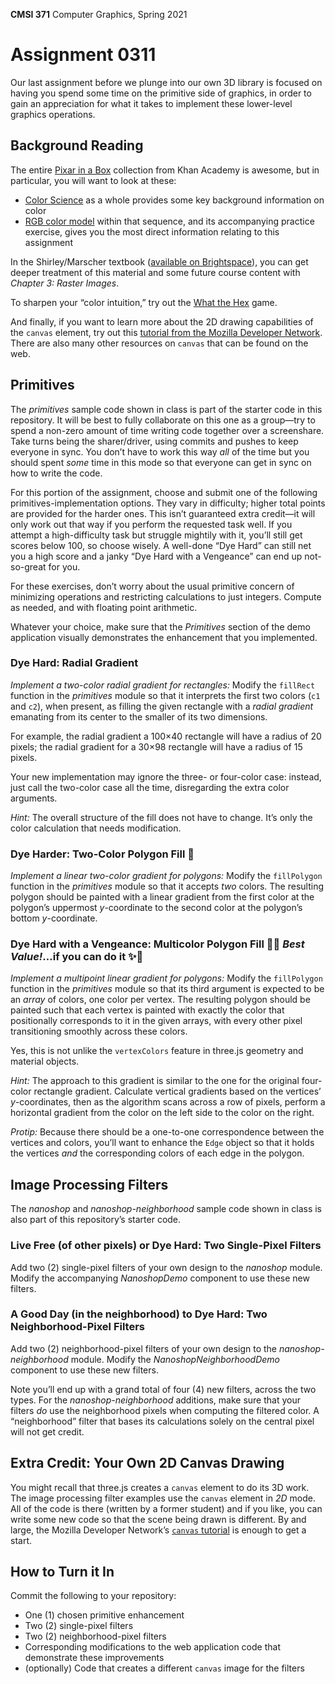 **CMSI 371** Computer Graphics, Spring 2021

# Assignment 0311
Our last assignment before we plunge into our own 3D library is focused on having you spend some time on the primitive side of graphics, in order to gain an appreciation for what it takes to implement these lower-level graphics operations.

## Background Reading
The entire [Pixar in a Box](https://www.khanacademy.org/computing/pixar) collection from Khan Academy is awesome, but in particular, you will want to look at these:
* [Color Science](https://www.khanacademy.org/computing/pixar/color) as a whole provides some key background information on color
* [RGB color model](https://www.khanacademy.org/computing/pixar/color/color-101/v/color-2) within that sequence, and its accompanying practice exercise, gives you the most direct information relating to this assignment

In the Shirley/Marscher textbook ([available on Brightspace](https://brightspace.lmu.edu/d2l/le/content/130175/viewContent/1411955/View)), you can get deeper treatment of this material and some future course content with _Chapter 3: Raster Images_.

To sharpen your “color intuition,” try out the [What the Hex](http://yizzle.com/whatthehex/) game.

And finally, if you want to learn more about the 2D drawing capabilities of the `canvas` element, try out this [tutorial from the Mozilla Developer Network](https://developer.mozilla.org/en-US/docs/Web/API/Canvas_API/Tutorial). There are also many other resources on `canvas` that can be found on the web.

## Primitives
The _primitives_ sample code shown in class is part of the starter code in this repository. It will be best to fully collaborate on this one as a group—try to spend a non-zero amount of time writing code together over a screenshare. Take turns being the sharer/driver, using commits and pushes to keep everyone in sync. You don’t have to work this way _all_ of the time but you should spent _some_ time in this mode so that everyone can get in sync on how to write the code.

For this portion of the assignment, choose and submit one of the following primitives-implementation options. They vary in difficulty; higher total points are provided for the harder ones. This isn’t guaranteed extra credit—it will only work out that way if you perform the requested task well. If you attempt a high-difficulty task but struggle mightily with it, you’ll still get scores below 100, so choose wisely. A well-done “Dye Hard” can still net you a high score and a janky “Dye Hard with a Vengeance” can end up not-so-great for you.

For these exercises, don’t worry about the usual primitive concern of minimizing operations and restricting calculations to just integers. Compute as needed, and with floating point arithmetic.

Whatever your choice, make sure that the _Primitives_ section of the demo application visually demonstrates the enhancement that you implemented.

### Dye Hard: Radial Gradient
_Implement a two-color radial gradient for rectangles:_ Modify the `fillRect` function in the _primitives_ module so that it interprets the first two colors (`c1` and `c2`), when present, as filling the given rectangle with a _radial gradient_ emanating from its center to the smaller of its two dimensions.

For example, the radial gradient a 100×40 rectangle will have a radius of 20 pixels; the radial gradient for a 30×98 rectangle will have a radius of 15 pixels.

Your new implementation may ignore the three- or four-color case: instead, just call the two-color case all the time, disregarding the extra color arguments.

_Hint:_ The overall structure of the fill does not have to change. It’s only the color calculation that needs modification.

### Dye Harder: Two-Color Polygon Fill 🌈
_Implement a linear two-color gradient for polygons:_ Modify the `fillPolygon` function in the _primitives_ module so that it accepts _two_ colors. The resulting polygon should be painted with a linear gradient from the first color at the polygon’s uppermost _y_-coordinate to the second color at the polygon’s bottom _y_-coordinate.

### Dye Hard with a Vengeance: Multicolor Polygon Fill 🧠💫 _Best Value!_…if you can do it ✨🧐
_Implement a multipoint linear gradient for polygons:_ Modify the `fillPolygon` function in the _primitives_ module so that its third argument is expected to be an _array_ of colors, one color per vertex. The resulting polygon should be painted such that each vertex is painted with exactly the color that positionally corresponds to it in the given arrays, with every other pixel transitioning smoothly across these colors.

Yes, this is not unlike the `vertexColors` feature in three.js geometry and material objects.

_Hint:_ The approach to this gradient is similar to the one for the original four-color rectangle gradient. Calculate vertical gradients based on the vertices’ _y_-coordinates, then as the algorithm scans across a row of pixels, perform a horizontal gradient from the color on the left side to the color on the right.

_Protip:_ Because there should be a one-to-one correspondence between the vertices and colors, you’ll want to enhance the `Edge` object so that it holds the vertices _and_ the corresponding colors of each edge in the polygon.

## Image Processing Filters
The _nanoshop_ and _nanoshop-neighborhood_ sample code shown in class is also part of this repository’s starter code.

### Live Free (of other pixels) or Dye Hard: Two Single-Pixel Filters
Add two (2) single-pixel filters of your own design to the _nanoshop_ module. Modify the accompanying _NanoshopDemo_ component to use these new filters.

### A Good Day (in the neighborhood) to Dye Hard: Two Neighborhood-Pixel Filters
Add two (2) neighborhood-pixel filters of your own design to the _nanoshop-neighborhood_ module. Modify the _NanoshopNeighborhoodDemo_ component to use these new filters.

Note you’ll end up with a grand total of four (4) new filters, across the two types. For the _nanoshop-neighborhood_ additions, make sure that your filters _do_ use the neighborhood pixels when computing the filtered color. A “neighborhood” filter that bases its calculations solely on the central pixel will not get credit.

## Extra Credit: Your Own 2D Canvas Drawing
You might recall that three.js creates a `canvas` element to do its 3D work. The image processing filter examples use the `canvas` element in _2D_ mode. All of the code is there (written by a former student) and if you like, you can write some new code so that the scene being drawn is different. By and large, the Mozilla Developer Network’s [`canvas` tutorial](https://developer.mozilla.org/en-US/docs/Web/API/Canvas_API/Tutorial) is enough to get a start.

## How to Turn it In
Commit the following to your repository:
- One (1) chosen primitive enhancement
- Two (2) single-pixel filters
- Two (2) neighborhood-pixel filters
- Corresponding modifications to the web application code that demonstrate these improvements
- (optionally) Code that creates a different `canvas` image for the filters
